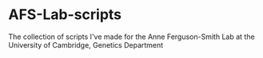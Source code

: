 # AFS-Lab-scripts
The collection of scripts I've made for the Anne Ferguson-Smith Lab at the University of Cambridge, Genetics Department
